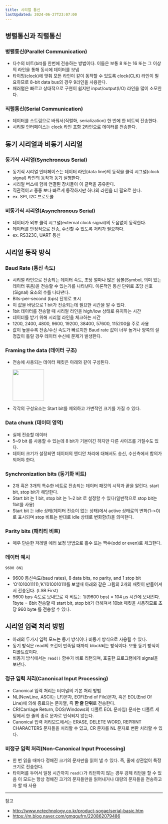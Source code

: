 ```yaml
---
title: 시리얼 통신
lastUpdated: 2024-06-27T23:07:00
---
```

## 병렬통신과 직렬통신
### 병렬통신(Parallel Communication)
- 다수의 비트(bit)를 한번에 전송하는 방법이다. 이들은 보통 8 또는 16 또는 그 이상의 라인을 통해 동시에 데이터를 보냄
- 타이밍(clock)에 맞춰 모든 라인이 같이 동작할 수 있도록 clock(CLK) 라인이 필요하므로 8-bit data bus의 경우 9라인을 사용한다.
- 패러럴은 빠르고 상대적으로 구현이 쉽지만 input/output(I/O) 라인을 많이 소모한다.

### 직렬통신(Serial Communication)
- 데이터를 스트림으로 바꿔서(직렬화, serialization) 한 번에 한 비트씩 전송한다.
- 시리얼 인터페이스는 clock 라인 포함 2라인으로 데이터를 전송한다.

## 동기 시리얼과 비동기 시리얼

### 동기식 시리얼(Synchronous Serial)
- 동기식 시리얼 인터페이스는 데이터 라인(data line)의 동작을 클럭 시그널(clock signal) 라인의 동작과 동기 실행한다.
- 시리얼 버스에 함께 연결된 장치들이 이 클럭을 공유한다.
- 직관적이고 종종 보다 빠르게 동작하지만 하나의 라인을 더 필요로 한다.
- ex. SPI, I2C 프로토콜

### 비동기식 시리얼(Asynchronous Serial)
- 데이터가 외부 클럭 시그널(external clock signal)의 도움없이 동작한다.
- 데이터를 안정적으로 전송, 수신할 수 있도록 처리가 필요하다.
- ex. RS323C, UART 통신

## 시리얼 동작 방식

### Baud Rate (통신 속도)
- 시리얼 라인으로 전송되는 데이터 속도, 초당 얼마나 많은 심볼(Symbol, 의미 있는 데이터 묶음)을 전송할 수 있는가를 나타낸다. 이론적인 통신 단위로 초당 신호(Signal) 요소의 수를 나타낸다.
- Bits-per-second (bps) 단위로 표시
- 이 값을 바탕으로 1 bit가 전송되는데 필요한 시간을 알 수 있다.
- 1bit 데이터를 전송할 때 시리얼 라인을 high/low 상태로 유지하는 시간
- 데이터를 받기 위해 시리얼 라인을 체크하는 시간
- 1200, 2400, 4800, 9600, 19200, 38400, 57600, 115200을 주로 사용
- 값이 높을수록 전송/수신 속도가 빠르지만 Baud rate 값이 너무 높거나 양쪽의 설정값이 틀릴 경우 데이터 수신에 문제가 발생한다.
  
### Framing the data (데이터 구조)
- 전송에 사용되는 데이터 패킷은 아래와 같이 구성된다.

    <img src="https://github.com/rlaisqls/TIL/assets/81006587/f091148d-18a4-4028-8ac9-db9c2d0b4543" style="height: 100px"/>

- 각각의 구성요소는 Start bit를 제외하고 가변적인 크기를 가질 수 있다.

### Data chunk (데이터 영역)
- 실제 전송할 데이터
- 5~9 bit 를 사용할 수 있는데 8 bit가 기본이긴 하지만 다른 사이즈를 가질수도 있다.
- 데이터 크기가 설정되면 데이터의 엔디안 처리에 대해서도 송신, 수신측에서 합의가 되어야 한다.

### Synchronization bits (동기화 비트)
- 2개 혹은 3개의 특수한 비트로 전송되는 데이터 패킷의 시작과 끝을 알린다. start bit, stop bit가 해당한다.
- Start bit 는 1 bit, stop bit 는 1~2 bit 로 설정할 수 있다(일반적으로 stop bit는 1bit를 사용)
- Start bit 는 idle 상태(데이터 전송이 없는 상태)에서 active 상태로의 변화(1–>0)로 표시되며 stop 비트는 반대로 idle 상태로 변화함(1)을 의미한다.

### Parity bits (패리티 비트)
- 매우 단순한 저레벨 에러 보정 방법으로 홀수 또는 짝수(odd or even)로 체크한다.

### 데이터 예시

```
9600 8N1
```

- 9600 통신속도(baud rates), 8 data bits, no parity, and 1 stop bit
- ‘O’(01001111),’K’(01001011)를 보낼때 아래와 같은 그림의 2개의 패킷이 만들어져서 전송된다. (LSB First)
- 9600 bps 속도로 보내므로 각 비트는 1/(9600 bps) = 104 µs 시간에 보내진다. 1byte = 8bit 전송할 때 start bit, stop bit가 더해져서 10bit 패킷을 사용하므로 초당 960 byte 를 전송할 수 있다.

## 시리얼 입력 처리 방법

- 아래의 두가지 입력 모드는 동기 방식이나 비동기 방식으로 사용될 수 있다.
- 동기 방식은 read의 조건이 만족될 때까지 block되는 방식이다. 보통 동기 방식이 디폴트값이다.
- 비동기 방식에서는 `read()` 함수가 바로 리턴되며, 호출한 프로그램에게 signal을 보낸다.
  
### 정규 입력 처리(Canonical Input Processing)
- Canonical 입력 처리는 터미널의 기본 처리 방법
- NL(NewLine, ASCII는 LF)문자, EOF(End of File)문자, 혹은 EOL(End Of Line)에 의해 종료되는 문자열, 즉 **한 줄 단위**로 전송한다.
- CR(Carriage Return, DOS/Windows의 디폴트 EOL 문자임) 문자는 디폴트 세팅에서 한 줄의 종료 문자로 인식되지 않는다.
- Canonical 입력 처리모드에서는 ERASE, DELETE WORD, REPRINT CHARACTERS 문자들을 처리할 수 있고, CR 문자를 NL 문자로 변환 처리할 수 있다.

### 비정규 입력 처리(Non-Canonical Input Processing)
- 한 번 읽을 때마다 정해진 크기의 문자만을 읽어 낼 수 있다. 즉, 줄에 상관없이 특정 크기로 전송한다.
- 타이머를 두어서 일정 시간까지 `read()`가 리턴하지 않는 경우 강제 리턴을 할 수 있음
이 모드는 항상 정해진 크기의 문자들만을 읽어내거나 대량의 문자들을 전송하고자 할 때 사용

---
참고
- http://www.nctechnology.co.kr/product-sogae/serial-basic.htm
- https://m.blog.naver.com/gmqgufrn/220862079486
